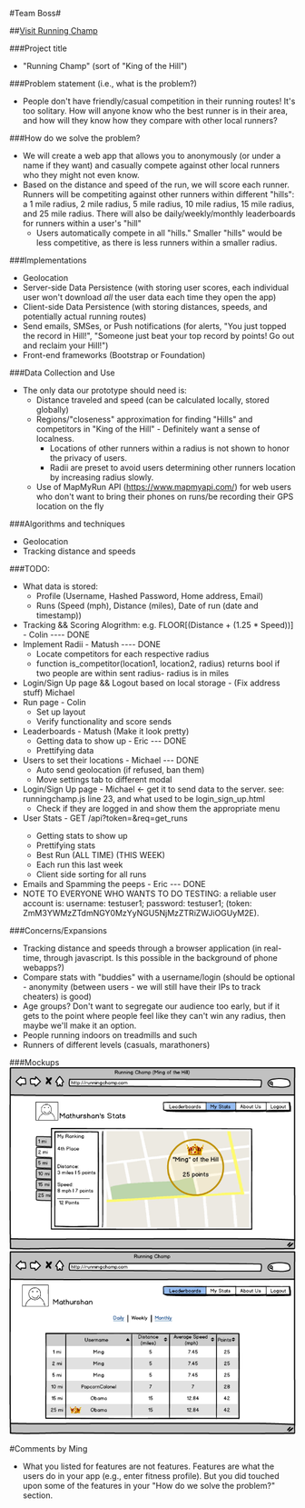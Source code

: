 #Team Boss#

##[Visit Running Champ](https://running-champ.appspot.com)

###Project title
* "Running Champ" (sort of "King of the Hill")


###Problem statement (i.e., what is the problem?)
* People don't have friendly/casual competition in their running routes! It's too solitary. How will anyone know who the best runner is in their area, and how will they know how they compare with other local runners?


###How do we solve the problem?
* We will create a web app that allows you to anonymously (or under a name if they want) and casually compete against other local runners who they might not even know.
* Based on the distance and speed of the run, we will score each runner. Runners will be competiting against other runners within different "hills": a 1 mile radius, 2 mile radius, 5 mile radius, 10 mile radius, 15 mile radius, and 25 mile radius. There will also be daily/weekly/monthly leaderboards for runners within a user's "hill"
    * Users automatically compete in all "hills." Smaller "hills" would be less competitive, as there is less runners within a smaller radius.


###Implementations

* Geolocation
* Server-side Data Persistence (with storing user scores, each individual user won't download *all* the user data each time they open the app)
* Client-side Data Persistence (with storing distances, speeds, and potentially actual running routes)
* Send emails, SMSes, or Push notifications (for alerts, "You just topped the record in <x> Hill!", "Someone just beat your top record by <x> points! Go out and reclaim your Hill!")
* Front-end frameworks (Bootstrap or Foundation)

###Data Collection and Use
* The only data our prototype should need is:
    * Distance traveled and speed (can be calculated locally, stored globally)
    * Regions/"closeness" approximation for finding "Hills" and competitors in "King of the Hill" - Definitely want a sense of localness.
    	* Locations of other runners within a radius is not shown to honor the privacy of users.
    	* Radii are preset to avoid users determining other runners location by increasing radius slowly.
    * Use of MapMyRun API (https://www.mapmyapi.com/) for web users who don't want to bring their phones on runs/be recording their GPS location on the fly

###Algorithms and techniques
* Geolocation
* Tracking distance and speeds


###TODO:
* What data is stored: 
    * Profile (Username, Hashed Password, Home address, Email)
    * Runs (Speed (mph), Distance (miles), Date of run (date and timestamp)) 
* Tracking && Scoring Alogrithm: e.g. FLOOR[(Distance + (1.25 * Speed))] - Colin ---- DONE
* Implement Radii - Matush ---- DONE
    * Locate competitors for each respective radius
    * function is_competitor(location1, location2, radius) returns bool if two people are within sent radius- radius is in miles
* Login/Sign Up page && Logout based on local storage - (Fix address stuff) Michael 
* Run page - Colin
    * Set up layout
    * Verify functionality and score sends
* Leaderboards - Matush (Make it look pretty)
    * Getting data to show up - Eric --- DONE
    * Prettifying data
* Users to set their locations - Michael --- DONE
    * Auto send geolocation (if refused, ban them)
    * Move settings tab to different modal
* Login/Sign Up page - Michael <- get it to send data to the server. see: runningchamp.js line 23, and what used to be login_sign_up.html
    * Check if they are logged in and show them the appropriate menu
* User Stats - GET /api?token=<token>&req=get_runs
    * Getting stats to show up
    * Prettifying stats
    * Best Run (ALL TIME) (THIS WEEK)
    * Each run this last week
    * Client side sorting for all runs
* Emails and Spamming the peeps - Eric --- DONE
* NOTE TO EVERYONE WHO WANTS TO DO TESTING: a reliable user account is:
username: testuser1; password: testuser1; (token: ZmM3YWMzZTdmNGY0MzYyNGU5NjMzZTRiZWJiOGUyM2E).

###Concerns/Expansions
* Tracking distance and speeds through a browser application (in real-time, through javascript. Is this possible in the background of phone webapps?)
* Compare stats with "buddies" with a username/login (should be optional - anonymity (between users - we will still have their IPs to track cheaters) is good)
* Age groups? Don't want to segregate our audience too early, but if it gets to the point where people feel like they can't win any radius, then maybe we'll make it an option.
* People running indoors on treadmills and such
* Runners of different levels (casuals, marathoners)

###Mockups
![My Stats](/pictures/mockups/my_stats.png "My Stats")
![Leaderboards](/pictures/mockups/leaderboards.png "Leaderboards")

#Comments by Ming
* What you listed for features are not features. Features are what the users do in your app (e.g., enter fitness profile).  But you did touched upon some of the features in your "How do we solve the problem?" section.
